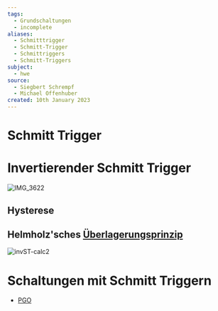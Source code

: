 ```yaml
---
tags:
  - Grundschaltungen
  - incomplete
aliases:
  - Schmitttrigger
  - Schmitt-Trigger
  - Schmittriggers
  - Schmitt-Triggers
subject:
  - hwe
source:
  - Siegbert Schrempf
  - Michael Offenhuber
created: 10th January 2023
---
```


# Schmitt Trigger

# Invertierender Schmitt Trigger

![IMG_3622](assets/IMG_3622.jpeg)

## Hysterese

## Helmholz'sches [Überlagerungsprinzip](../Elektrotechnik/Superpositionsprinzip.md)

![invST-calc2](assets/invST-calc2.png)

# Schaltungen mit Schmitt Triggern

- [PGO](Oszillatoren/Pierce-Gate%20Oszillator.md)